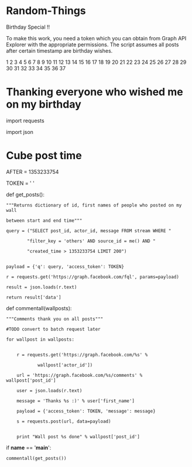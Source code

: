 # Random-Things
Birthday Special !!

To make this work, you need a token which you can obtain from Graph API Explorer with the appropriate permissions. The script assumes all posts after certain timestamp are birthday wishes.



 1
 2
 3
 4
 5
 6
 7
 8
 9
10
11
12
13
14
15
16
17
18
19
20
21
22
23
24
25
26
27
28
29
30
31
32
33
34
35
36
37
# Thanking everyone who wished me on my birthday
 
import requests
 
import json
 
 
# Cube post time
 
AFTER = 1353233754
 
TOKEN = ' <insert token here> '
 
 
def get_posts():
 
    """Returns dictionary of id, first names of people who posted on my wall
 
    between start and end time"""
 
    query = ("SELECT post_id, actor_id, message FROM stream WHERE "
 
            "filter_key = 'others' AND source_id = me() AND "
 
            "created_time > 1353233754 LIMIT 200")
 
 
    payload = {'q': query, 'access_token': TOKEN}
 
    r = requests.get('https://graph.facebook.com/fql', params=payload)
 
    result = json.loads(r.text)
 
    return result['data']
 
 
def commentall(wallposts):
 
    """Comments thank you on all posts"""
 
    #TODO convert to batch request later
 
    for wallpost in wallposts:
 
 
        r = requests.get('https://graph.facebook.com/%s' %
 
                wallpost['actor_id'])
 
        url = 'https://graph.facebook.com/%s/comments' % wallpost['post_id']
 
        user = json.loads(r.text)
 
        message = 'Thanks %s :)' % user['first_name']
 
        payload = {'access_token': TOKEN, 'message': message}
 
        s = requests.post(url, data=payload)
 
 
        print "Wall post %s done" % wallpost['post_id']
 
 
if __name__ == '__main__':
 
    commentall(get_posts())
